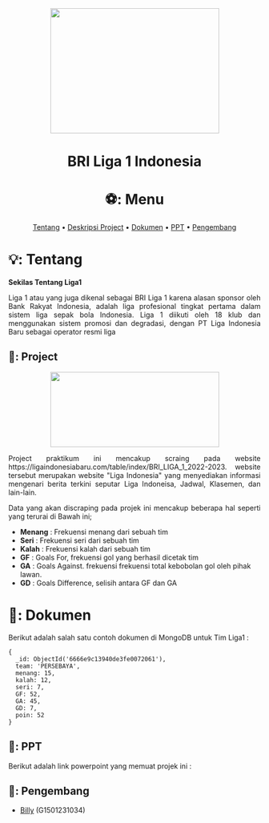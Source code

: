 

<div align="center">

<img src="https://github.com/billyawan/prakmds/assets/142286540/eae03ac9-ae5e-41a2-a2a8-6e6a08d2a246" width="337" height="250">



# BRI Liga 1 Indonesia 

<p align="center">
    
# ⚽: Menu

</p>

[Tentang](#bulb-tentang)
•
[Deskripsi Project](#construction-Project)
•
[Dokumen](#bookmark_tabs-Dokumen)
•
[PPT](#mag_right-PPT)
•
[Pengembang](#rocket-Pengembang)


</div>

# 💡: Tentang

**Sekilas Tentang Liga1**

<p align="justify">
Liga 1 atau yang juga dikenal sebagai BRI Liga 1 karena alasan sponsor oleh Bank Rakyat Indonesia, adalah liga profesional tingkat pertama dalam sistem liga sepak bola Indonesia. Liga 1 diikuti oleh 18 klub dan menggunakan sistem promosi dan degradasi, dengan PT Liga Indonesia Baru sebagai operator resmi liga
</p>


## 🚧: Project 

    
<div align="center">

<img src="https://github.com/billyawan/prakmds/assets/142286540/4cfc9e10-fee1-4cc9-aa7a-0b8f51bcac95" width="337" height="150">

</p>

<p align="justify">
Project praktikum ini mencakup scraing pada website https://ligaindonesiabaru.com/table/index/BRI_LIGA_1_2022-2023. website tersebut merupakan website "Liga Indonesia" yang menyediakan informasi mengenari berita terkini seputar Liga Indoneisa, Jadwal, Klasemen, dan lain-lain.
</p>


</div>

<p align="justify">
Data yang akan discraping pada projek ini mencakup beberapa hal seperti yang terurai di Bawah ini;
 </p>

 <p align="justify">
      
+ **Menang**	: Frekuensi menang dari sebuah tim
+ **Seri**	: Frekuensi seri dari sebuah tim
+ **Kalah**	: Frekuensi kalah dari sebuah tim
+ **GF**	: Goals For, frekuensi gol yang berhasil dicetak tim
+ **GA**	: Goals Against. frekuensi frekuensi total kebobolan gol 	  oleh pihak lawan. 
+ **GD**	: Goals Difference, selisih antara GF dan GA

</p>


# 📑: Dokumen
Berikut adalah salah satu contoh dokumen di MongoDB untuk Tim Liga1 :
```mongodb
{
  _id: ObjectId('6666e9c13940de3fe0072061'),
  team: 'PERSEBAYA',
  menang: 15,
  kalah: 12,
  seri: 7,
  GF: 52,
  GA: 45,
  GD: 7,
  poin: 52
}
```

## 🔎: PPT
Berikut adalah link powerpoint yang memuat projek ini :




## 🚀: Pengembang
+ [Billy](https://github.com/billyawan) (G1501231034)
